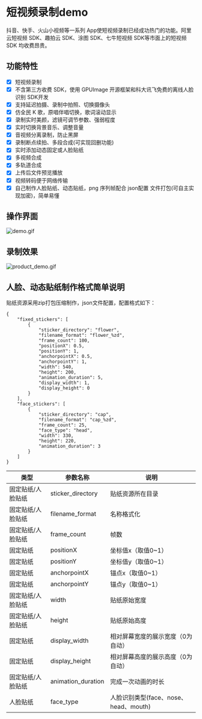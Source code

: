 # 短视频录制demo

抖音、快手、火山小视频等一系列 App使短视频录制已经成功热门的功能。阿里云短视频 SDK、趣拍云 SDK、涂图 SDK、七牛短视频 SDK等市面上的短视频 SDK 均收费昂贵。

## 功能特性

* [x] 短视频录制
* [x] 不含第三方收费 SDK，使用 GPUImage 开源框架和科大讯飞免费的离线人脸识别 SDK开发
* [x] 支持延迟拍摄、录制中拍照、切换摄像头
* [x] 仿全民 K 歌，原唱伴唱切换，歌词滚动显示
* [x] 录制实时美颜，滤镜可调节参数、强弱程度
* [x] 实时切换背景音乐、调整音量
* [x] 音视频分离录制，防止黑屏
* [x] 录制断点续拍、多段合成(可实现回删功能)
* [x] 实时添加动态固定或人脸贴纸
* [x] 多视频合成
* [x] 多轨道合成
* [x] 上传后文件预览播放 
* [x] 视频转码便于网络传输
* [x] 自己制作人脸贴纸、动态贴纸，png 序列帧配合 json配置 文件打包(可自主实现加密)，简单易懂

## 操作界面

![demo.gif](https://raw.githubusercontent.com/ibubue/BPShortVideoSample/master/demo.gif)

## 录制效果

![product_demo.gif](https://raw.githubusercontent.com/ibubue/BPShortVideoSample/master/produt_demo.gif)


## 人脸、动态贴纸制作格式简单说明

贴纸资源采用zip打包压缩制作，json文件配置，配置格式如下：

```
{
    "fixed_stickers": [
        {
            "sticker_directory": "flower",
            "filename_format": "flower_%zd",
            "frame_count": 100,
            "positionX": 0.5,
            "positionY": 1,
            "anchorpointX": 0.5,
            "anchorpointY": 1,
            "width": 540,
            "height": 200,
            "animation_duration": 5,
            "display_width": 1,
            "display_height": 0
        }
    ],
    "face_stickers": [
        {
            "sticker_directory": "cap",
            "filename_format": "cap_%zd",
            "frame_count": 25,
            "face_type": "head",
            "width": 330,
            "height": 220,
            "animation_duration": 3
        }
    ]
}

```

 类型 |参数名称| 说明
---|---|---
固定贴纸/人脸贴纸 | sticker_directory | 贴纸资源所在目录
固定贴纸/人脸贴纸 | filename_format | 名称格式化
固定贴纸/人脸贴纸 | frame_count | 帧数
固定贴纸 | positionX | 坐标值x（取值0~1）
固定贴纸 | positionY | 坐标值y（取值0~1）
固定贴纸 | anchorpointX | 锚点x（取值0~1）
固定贴纸 | anchorpointY | 锚点y（取值0~1）
固定贴纸/人脸贴纸 | width | 贴纸原始宽度
固定贴纸/人脸贴纸 | height | 贴纸原始高度
固定贴纸 | display_width | 相对屏幕宽度的展示宽度（0为自动）
固定贴纸 | display_height | 相对屏幕高度的展示高度（0为自动）
固定贴纸/人脸贴纸 | animation_duration | 完成一次动画的时长
人脸贴纸 | face_type | 人脸识别类型(face、nose、head、mouth)


